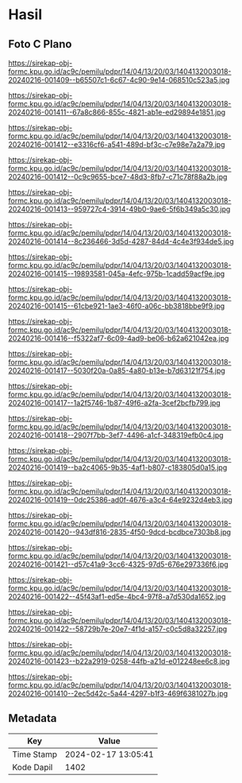 # Hasil

## Foto C Plano

https://sirekap-obj-formc.kpu.go.id/ac9c/pemilu/pdpr/14/04/13/20/03/1404132003018-20240216-001409--b65507c1-6c67-4c90-9e14-068510c523a5.jpg

https://sirekap-obj-formc.kpu.go.id/ac9c/pemilu/pdpr/14/04/13/20/03/1404132003018-20240216-001411--67a8c866-855c-4821-ab1e-ed29894e1851.jpg

https://sirekap-obj-formc.kpu.go.id/ac9c/pemilu/pdpr/14/04/13/20/03/1404132003018-20240216-001412--e3316cf6-a541-489d-bf3c-c7e98e7a2a79.jpg

https://sirekap-obj-formc.kpu.go.id/ac9c/pemilu/pdpr/14/04/13/20/03/1404132003018-20240216-001412--0c9c9655-bce7-48d3-8fb7-c71c78f88a2b.jpg

https://sirekap-obj-formc.kpu.go.id/ac9c/pemilu/pdpr/14/04/13/20/03/1404132003018-20240216-001413--959727c4-3914-49b0-9ae6-5f6b349a5c30.jpg

https://sirekap-obj-formc.kpu.go.id/ac9c/pemilu/pdpr/14/04/13/20/03/1404132003018-20240216-001414--8c236466-3d5d-4287-84d4-4c4e3f934de5.jpg

https://sirekap-obj-formc.kpu.go.id/ac9c/pemilu/pdpr/14/04/13/20/03/1404132003018-20240216-001415--19893581-045a-4efc-975b-1cadd59acf9e.jpg

https://sirekap-obj-formc.kpu.go.id/ac9c/pemilu/pdpr/14/04/13/20/03/1404132003018-20240216-001415--61cbe921-1ae3-46f0-a06c-bb3818bbe9f9.jpg

https://sirekap-obj-formc.kpu.go.id/ac9c/pemilu/pdpr/14/04/13/20/03/1404132003018-20240216-001416--f5322af7-6c09-4ad9-be06-b62a621042ea.jpg

https://sirekap-obj-formc.kpu.go.id/ac9c/pemilu/pdpr/14/04/13/20/03/1404132003018-20240216-001417--5030f20a-0a85-4a80-b13e-b7d63121f754.jpg

https://sirekap-obj-formc.kpu.go.id/ac9c/pemilu/pdpr/14/04/13/20/03/1404132003018-20240216-001417--1a2f5746-1b87-49f6-a2fa-3cef2bcfb799.jpg

https://sirekap-obj-formc.kpu.go.id/ac9c/pemilu/pdpr/14/04/13/20/03/1404132003018-20240216-001418--2907f7bb-3ef7-4496-a1cf-348319efb0c4.jpg

https://sirekap-obj-formc.kpu.go.id/ac9c/pemilu/pdpr/14/04/13/20/03/1404132003018-20240216-001419--ba2c4065-9b35-4af1-b807-c183805d0a15.jpg

https://sirekap-obj-formc.kpu.go.id/ac9c/pemilu/pdpr/14/04/13/20/03/1404132003018-20240216-001419--0dc25386-ad0f-4676-a3c4-64e9232d4eb3.jpg

https://sirekap-obj-formc.kpu.go.id/ac9c/pemilu/pdpr/14/04/13/20/03/1404132003018-20240216-001420--943df816-2835-4f50-9dcd-bcdbce7303b8.jpg

https://sirekap-obj-formc.kpu.go.id/ac9c/pemilu/pdpr/14/04/13/20/03/1404132003018-20240216-001421--d57c41a9-3cc6-4325-97d5-676e297336f6.jpg

https://sirekap-obj-formc.kpu.go.id/ac9c/pemilu/pdpr/14/04/13/20/03/1404132003018-20240216-001422--45f43af1-ed5e-4bc4-97f8-a7d530da1652.jpg

https://sirekap-obj-formc.kpu.go.id/ac9c/pemilu/pdpr/14/04/13/20/03/1404132003018-20240216-001422--58729b7e-20e7-4f1d-a157-c0c5d8a32257.jpg

https://sirekap-obj-formc.kpu.go.id/ac9c/pemilu/pdpr/14/04/13/20/03/1404132003018-20240216-001423--b22a2919-0258-44fb-a21d-e012248ee6c8.jpg

https://sirekap-obj-formc.kpu.go.id/ac9c/pemilu/pdpr/14/04/13/20/03/1404132003018-20240216-001410--2ec5d42c-5a44-4297-b1f3-469f6381027b.jpg


## Metadata

| Key        | Value               |
| ---------- | ------------------- |
| Time Stamp | 2024-02-17 13:05:41 |
| Kode Dapil | 1402                |




